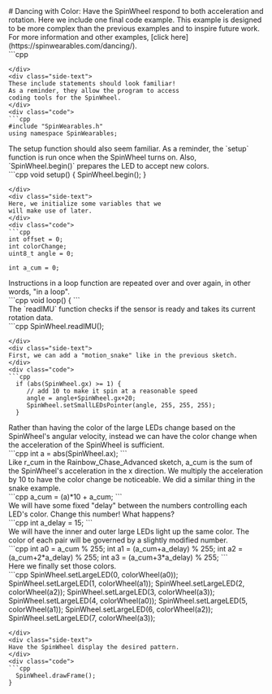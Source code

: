 <div class="flex-container"><div class="wide-text">
# Dancing with Color: Have the SpinWheel respond to both acceleration and rotation. 
Here we include one final code example. This example is designed
to be more complex than the previous examples and to inspire
future work. For more information and other examples, 
[click here](https://spinwearables.com/dancing/).
</div>
<div class="side-text">
</div>
<div class="code">
```cpp

```
</div>
<div class="side-text">
These include statements should look familiar!
As a reminder, they allow the program to access
coding tools for the SpinWheel.
</div>
<div class="code">
```cpp
#include "SpinWearables.h"
using namespace SpinWearables;

```
</div>
<div class="side-text">
The setup function should also seem familiar.
As a reminder, the `setup` function is run once when
the SpinWheel turns on. Also, `SpinWheel.begin()`
prepares the LED to accept new colors.
</div>
<div class="code">
```cpp
void setup() {
  SpinWheel.begin();
}

```
</div>
<div class="side-text">
Here, we initialize some variables that we
will make use of later. 
</div>
<div class="code">
```cpp
int offset = 0;
int colorChange;
uint8_t angle = 0; 

int a_cum = 0;

```
</div>
<div class="side-text">
Instructions in a loop function are repeated over and over again,
in other words, "in a loop".
</div>
<div class="code">
```cpp
void loop() {
```
</div>
<div class="side-text">
The `readIMU` function checks if the sensor is ready
and takes its current rotation data.
</div>
<div class="code">
```cpp
  SpinWheel.readIMU();

```
</div>
<div class="side-text">
First, we can add a "motion_snake" like in the previous sketch.
</div>
<div class="code">
```cpp
  if (abs(SpinWheel.gx) >= 1) {
     // add 10 to make it spin at a reasonable speed
     angle = angle+SpinWheel.gx+20;
     SpinWheel.setSmallLEDsPointer(angle, 255, 255, 255);
  }

```
</div>
<div class="side-text">
Rather than having the color of the large LEDs change
based on the SpinWheel's angular velocity, instead
we can have the color change when the acceleration
of the SpinWheel is sufficient.  
</div>
<div class="code">
```cpp
  int a = abs(SpinWheel.ax);
```
</div>
<div class="side-text">
Like r_cum in the Rainbow_Chase_Advanced sketch, a_cum
is the sum of the SpinWheel's acceleration in the x 
direction. We multiply the acceleration by 10 to have
the color change be noticeable. We did a similar thing
in the snake example.
</div>
<div class="code">
```cpp
  a_cum = (a)*10 + a_cum;
```
</div>
<div class="side-text">
We will have some fixed "delay" between the
numbers controlling each LED's color.
Change this number! What happens?
</div>
<div class="code">
```cpp
  int a_delay = 15;
```
</div>
<div class="side-text">
We will have the inner and outer large LEDs
light up the same color. The color of each pair
will be governed by a slightly modified number.
</div>
<div class="code">
```cpp
  int a0 = a_cum % 255;
  int a1 = (a_cum+a_delay) % 255;
  int a2 = (a_cum+2*a_delay) % 255;
  int a3 = (a_cum+3*a_delay) % 255;
```
</div>
<div class="side-text">
Here we finally set those colors. 
</div>
<div class="code">
```cpp
  SpinWheel.setLargeLED(0, colorWheel(a0));
  SpinWheel.setLargeLED(1, colorWheel(a1));
  SpinWheel.setLargeLED(2, colorWheel(a2));
  SpinWheel.setLargeLED(3, colorWheel(a3));
  SpinWheel.setLargeLED(4, colorWheel(a0));
  SpinWheel.setLargeLED(5, colorWheel(a1));
  SpinWheel.setLargeLED(6, colorWheel(a2));
  SpinWheel.setLargeLED(7, colorWheel(a3));


  
```
</div>
<div class="side-text">
Have the SpinWheel display the desired pattern.
</div>
<div class="code">
```cpp
  SpinWheel.drawFrame();
}
```
</div>
</div>